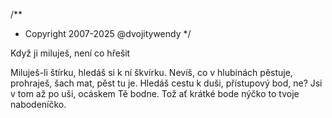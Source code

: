 /**
* Copyright 2007-2025 @dvojitywendy
*/

Když ji miluješ, není co hřešit

Miluješ-li štírku,
hledáš si k ní škvírku.
Nevíš, co v hlubinách pěstuje,
prohraješ, šach mat, pěst tu je.
Hledáš cestu k duši,
přístupový bod, ne?
Jsi v tom až po uši,
ocáskem Tě bodne.
Tož ať krátké bode nýčko
to tvoje nabodeníčko.
